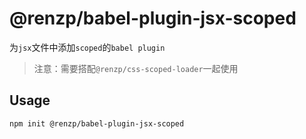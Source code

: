 # @renzp/babel-plugin-jsx-scoped

为`jsx`文件中添加`scoped`的`babel plugin`

> 注意：需要搭配`@renzp/css-scoped-loader`一起使用

## Usage

```
npm init @renzp/babel-plugin-jsx-scoped
```
